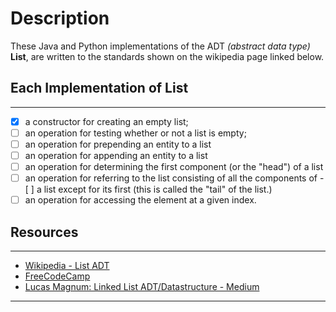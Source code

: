 # Description

These Java and Python implementations of the ADT *(abstract data type)* **List**, are written to the standards shown on the wikipedia page linked below.

## Each Implementation of List

---

- [x] a constructor for creating an empty list;
- [ ] an operation for testing whether or not a list is empty;
- [ ] an operation for prepending an entity to a list
- [ ] an operation for appending an entity to a list
- [ ] an operation for determining the first component (or the "head") of a list
- [ ] an operation for referring to the list consisting of all the components of - [ ] a list except for its first (this is called the "tail" of the list.)
- [ ] an operation for accessing the element at a given index.

## Resources

---

- [Wikipedia - List ADT][2]
- [FreeCodeCamp][1]
- [Lucas Magnum: Linked List ADT/Datastructure - Medium][3]

---

[1]: https://www.youtube.com/watch?v=RBSGKlAvoiM&t=364s
[2]: https://en.wikipedia.org/wiki/List_(abstract_data_type)
[3]: https://bit.ly/3sKxELR
